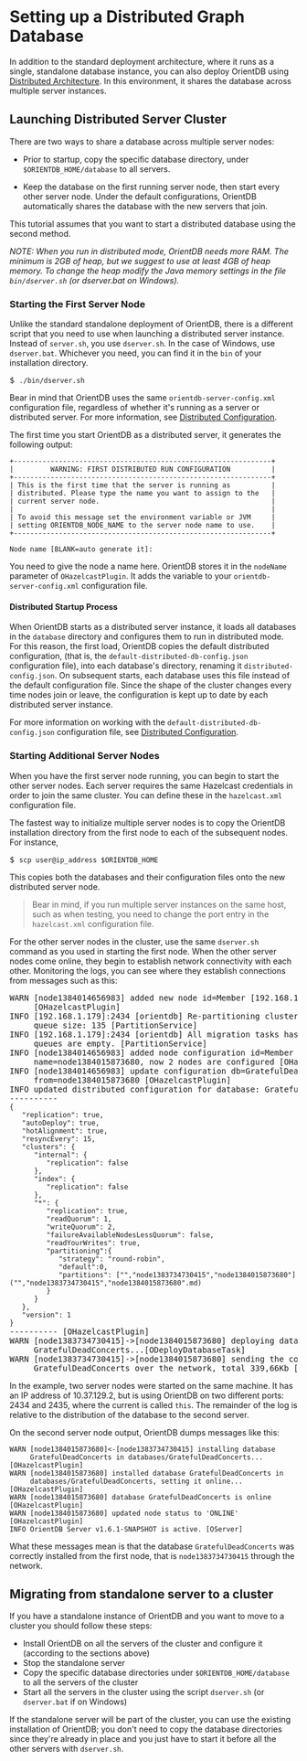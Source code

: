 
# Setting up a Distributed Graph Database

In addition to the standard deployment architecture, where it runs as a single, standalone database instance, you can also deploy OrientDB using [Distributed Architecture](../Distributed-Architecture.md).  In this environment, it shares the database across multiple server instances.

## Launching Distributed Server Cluster

There are two ways to share a database across multiple server nodes:

- Prior to startup, copy the specific database directory, under `$ORIENTDB_HOME/database` to all servers.

- Keep the database on the first running server node, then start every other server node.  Under the default configurations, OrientDB automatically shares the database with the new servers that join.

This tutorial assumes that you want to start a distributed database using the second method.

_NOTE: When you run in distributed mode, OrientDB needs more RAM. The minimum is 2GB of heap, but we suggest to use at least 4GB of heap memory. To change the heap modify the Java memory settings in the file `bin/dserver.sh` (or dserver.bat on Windows)._

### Starting the First Server Node

Unlike the standard standalone deployment of OrientDB, there is a different script that you need to use when launching a distributed server instance.  Instead of `server.sh`, you use `dserver.sh`.  In the case of Windows, use `dserver.bat`.  Whichever you need, you can find it in the `bin` of your installation directory.

<pre>
$ <code class="lang-sh userinput">./bin/dserver.sh</code>
</pre>

Bear in mind that OrientDB uses the same `orientdb-server-config.xml` configuration file, regardless of whether it's running as a server or distributed server.  For more information, see [Distributed Configuration](../../distributed/Distributed-Configuration.md).

The first time you start OrientDB as a distributed server, it generates the following output:

```
+---------------------------------------------------------------+
|         WARNING: FIRST DISTRIBUTED RUN CONFIGURATION          |
+---------------------------------------------------------------+
| This is the first time that the server is running as          |
| distributed. Please type the name you want to assign to the   |
| current server node.                                          |
|                                                               |
| To avoid this message set the environment variable or JVM     |
| setting ORIENTDB_NODE_NAME to the server node name to use.    |
+---------------------------------------------------------------+

Node name [BLANK=auto generate it]:
```

You need to give the node a name here.  OrientDB stores it in the `nodeName` parameter of `OHazelcastPlugin`.  It adds the variable to your `orientdb-server-config.xml` configuration file.

#### Distributed Startup Process

When OrientDB starts as a distributed server instance, it loads all databases in the `database` directory and configures them to run in distributed mode.  For this reason, the first load, OrientDB copies the default distributed configuration, (that is, the `default-distributed-db-config.json` configuration file), into each database's directory, renaming it `distributed-config.json`.  On subsequent starts, each database uses this file instead of the default configuration file.  Since the shape of the cluster changes every time nodes join or leave, the configuration is kept up to date by each distributed server instance.

For more information on working with the `default-distributed-db-config.json` configuration file, see [Distributed Configuration](../../distributed/Distributed-Configuration.md).

### Starting Additional Server Nodes

When you have the first server node running, you can begin to start the other server nodes.  Each server requires the same Hazelcast credentials in order to join the same cluster.  You can define these in the `hazelcast.xml` configuration file.

The fastest way to initialize multiple server nodes is to copy the OrientDB installation directory from the first node to each of the subsequent nodes.  For instance,

<pre>
$ <code class="lang-sh userinput">scp user@ip_address $ORIENTDB_HOME</code>
</pre>

This copies both the databases and their configuration files onto the new distributed server node.

>Bear in mind, if you run multiple server instances on the same host, such as when testing, you need to change the port entry in the `hazelcast.xml` configuration file.

For the other server nodes in the cluster, use the same `dserver.sh` command as you used in starting the first node.  When the other server nodes come online, they begin to establish network connectivity with each other.  Monitoring the logs, you can see where they establish connections from messages such as this:

<pre>
WARN [node1384014656983] added new node id=Member [192.168.1.179]:2435 name=null
     [OHazelcastPlugin]
INFO [192.168.1.179]:2434 [orientdb] Re-partitioning cluster data... Migration
	 queue size: 135 [PartitionService]
INFO [192.168.1.179]:2434 [orientdb] All migration tasks has been completed,
	 queues are empty. [PartitionService]
INFO [node1384014656983] added node configuration id=Member [192.168.1.179]:2435
     name=node1384015873680, now 2 nodes are configured [OHazelcastPlugin]
INFO [node1384014656983] update configuration db=GratefulDeadConcerts
     from=node1384015873680 [OHazelcastPlugin]
INFO updated distributed configuration for database: GratefulDeadConcerts:
----------
<code class="lang-json">{
   "replication": true,
   "autoDeploy": true,
   "hotAlignment": true,
   "resyncEvery": 15,
   "clusters": {
      "internal": {
         "replication": false
      },
      "index": {
         "replication": false
      },
      "*": {
         "replication": true,
         "readQuorum": 1,
         "writeQuorum": 2,
         "failureAvailableNodesLessQuorum": false,
         "readYourWrites": true,
		 "partitioning":{
            "strategy": "round-robin",
            "default":0,
            "partitions": ["<NEW_NODE>","node1383734730415","node1384015873680"]("<NEW_NODE>","node1383734730415","node1384015873680".md)
         }
      }
   },
   "version": 1
}</code>
---------- [OHazelcastPlugin]
WARN [node1383734730415]->[node1384015873680] deploying database
     GratefulDeadConcerts...[ODeployDatabaseTask]
WARN [node1383734730415]->[node1384015873680] sending the compressed database
     GratefulDeadConcerts over the network, total 339,66Kb [ODeployDatabaseTask]
</pre>

In the example, two server nodes were started on the same machine.  It has an IP address of 10.37.129.2, but is using OrientDB on two different ports: 2434 and 2435, where the current is called `this`.  The remainder of the log is relative to the distribution of the database to the second server.

On the second server node output, OrientDB dumps messages like this:

```
WARN [node1384015873680]<-[node1383734730415] installing database
     GratefulDeadConcerts in databases/GratefulDeadConcerts... [OHazelcastPlugin]
WARN [node1384015873680] installed database GratefulDeadConcerts in
     databases/GratefulDeadConcerts, setting it online... [OHazelcastPlugin]
WARN [node1384015873680] database GratefulDeadConcerts is online [OHazelcastPlugin]
WARN [node1384015873680] updated node status to 'ONLINE' [OHazelcastPlugin]
INFO OrientDB Server v1.6.1-SNAPSHOT is active. [OServer]
```


What these messages mean is that the database `GratefulDeadConcerts` was correctly installed from the first node, that is `node1383734730415` through the network.

## Migrating from standalone server to a cluster
If you have a standalone instance of OrientDB and you want to move to a cluster you should follow these steps:
* Install OrientDB on all the servers of the cluster and configure it (according to the sections above)
* Stop the standalone server
* Copy the specific database directories under `$ORIENTDB_HOME/database` to all the servers of the cluster
* Start all the servers in the cluster using the script `dserver.sh` (or  `dserver.bat` if on Windows)

If the standalone server will be part of the cluster, you can use the existing installation of OrientDB; you don't need to copy the database directories since they're already in place and you just have to start it before all the other servers with `dserver.sh`.




